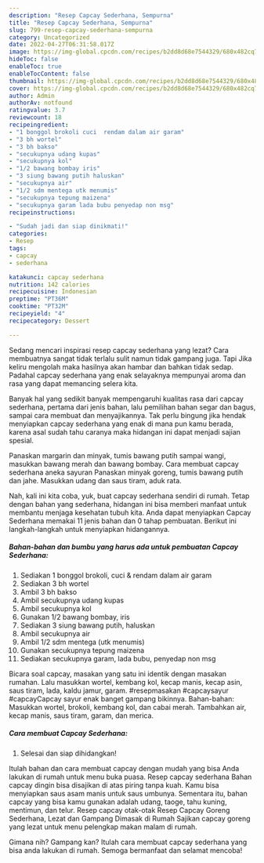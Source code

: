 ```yaml
---
description: "Resep Capcay Sederhana, Sempurna"
title: "Resep Capcay Sederhana, Sempurna"
slug: 799-resep-capcay-sederhana-sempurna
category: Uncategorized
date: 2022-04-27T06:31:58.017Z
image: https://img-global.cpcdn.com/recipes/b2dd8d68e7544329/680x482cq70/capcay-sederhana-foto-resep-utama.jpg
hideToc: false
enableToc: true
enableTocContent: false
thumbnail: https://img-global.cpcdn.com/recipes/b2dd8d68e7544329/680x482cq70/capcay-sederhana-foto-resep-utama.jpg
cover: https://img-global.cpcdn.com/recipes/b2dd8d68e7544329/680x482cq70/capcay-sederhana-foto-resep-utama.jpg
author: Admin
authorAv: notfound
ratingvalue: 3.7
reviewcount: 18
recipeingredient:
- "1 bonggol brokoli cuci  rendam dalam air garam"
- "3 bh wortel"
- "3 bh bakso"
- "secukupnya udang kupas"
- "secukupnya kol"
- "1/2 bawang bombay iris"
- "3 siung bawang putih haluskan"
- "secukupnya air"
- "1/2 sdm mentega utk menumis"
- "secukupnya tepung maizena"
- "secukupnya garam lada bubu penyedap non msg"
recipeinstructions:

- "Sudah jadi dan siap dinikmati!"
categories:
- Resep
tags:
- capcay
- sederhana

katakunci: capcay sederhana 
nutrition: 142 calories
recipecuisine: Indonesian
preptime: "PT36M"
cooktime: "PT32M"
recipeyield: "4"
recipecategory: Dessert

---
```



Sedang mencari inspirasi resep capcay sederhana yang lezat? Cara membuatnya sangat tidak terlalu sulit namun tidak gampang juga. Tapi Jika keliru mengolah maka hasilnya akan hambar dan bahkan tidak sedap. Padahal capcay sederhana yang enak selayaknya mempunyai aroma dan rasa yang dapat memancing selera kita.


Banyak hal yang sedikit banyak mempengaruhi kualitas rasa dari capcay sederhana, pertama dari jenis bahan, lalu pemilihan bahan segar dan bagus, sampai cara membuat dan menyajikannya. Tak perlu bingung jika hendak menyiapkan capcay sederhana yang enak di mana pun kamu berada, karena asal sudah tahu caranya maka hidangan ini dapat menjadi sajian spesial.

Panaskan margarin dan minyak, tumis bawang putih sampai wangi, masukkan bawang merah dan bawang bombay. Cara membuat capcay sederhana aneka sayuran Panaskan minyak goreng, tumis bawang putih dan jahe. Masukkan udang dan saus tiram, aduk rata.


Nah, kali ini kita coba, yuk, buat capcay sederhana sendiri di rumah. Tetap dengan bahan yang sederhana, hidangan ini bisa memberi manfaat untuk membantu menjaga kesehatan tubuh kita. Anda dapat menyiapkan Capcay Sederhana memakai 11 jenis bahan dan 0 tahap pembuatan. Berikut ini langkah-langkah untuk menyiapkan hidangannya.

<!--inarticleads1-->

##### Bahan-bahan dan bumbu yang harus ada untuk pembuatan Capcay Sederhana:

1. Sediakan 1 bonggol brokoli, cuci &amp; rendam dalam air garam
1. Sediakan 3 bh wortel
1. Ambil 3 bh bakso
1. Ambil secukupnya udang kupas
1. Ambil secukupnya kol
1. Gunakan 1/2 bawang bombay, iris
1. Sediakan 3 siung bawang putih, haluskan
1. Ambil secukupnya air
1. Ambil 1/2 sdm mentega (utk menumis)
1. Gunakan secukupnya tepung maizena
1. Sediakan secukupnya garam, lada bubu, penyedap non msg


Bicara soal capcay, masakan yang satu ini identik dengan masakan rumahan. Lalu masukkan wortel, kembang kol, kecap manis, kecap asin, saus tiram, lada, kaldu jamur, garam. #resepmasakan #capcaysayur #capcayCapcay sayur enak banget gampang bikinnya. Bahan-bahan: Masukkan wortel, brokoli, kembang kol, dan cabai merah. Tambahkan air, kecap manis, saus tiram, garam, dan merica. 

<!--inarticleads2-->

##### Cara membuat Capcay Sederhana:


1. Selesai dan siap dihidangkan!

Itulah bahan dan cara membuat capcay dengan mudah yang bisa Anda lakukan di rumah untuk menu buka puasa. Resep capcay sederhana Bahan capcay dingin bisa disajikan di atas piring tanpa kuah. Kamu bisa menyiapkan saus asam manis untuk saus umbunya. Sementara itu, bahan capcay yang bisa kamu gunakan adalah udang, taoge, tahu kuning, mentimun, dan telur. Resep capcay otak-otak Resep Capcay Goreng Sederhana, Lezat dan Gampang Dimasak di Rumah Sajikan capcay goreng yang lezat untuk menu pelengkap makan malam di rumah. 

Gimana nih? Gampang kan? Itulah cara membuat capcay sederhana yang bisa anda lakukan di rumah. Semoga bermanfaat dan selamat mencoba!
